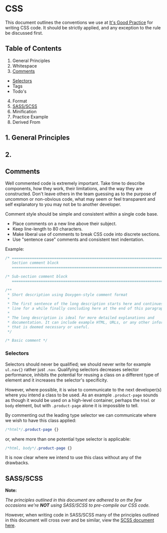 CSS
===

This document outlines the conventions we use at [It's Good Practice](http://www.itsgoodpractice.com) for writing CSS code. It should be strictly applied, and any exception to the rule be discussed first.

## Table of Contents

1. General Principles
2. Whitespace
3. [Comments](#comments)
  * [Selectors](#selectors)
  * Tags
  * Todo's
4. Format
5. [SASS/SCSS](#sass-scss)
6. Minification
7. Practice Example
8. Derived From

## 1. General Principles

## 2.

<a name="comments"></a>
## Comments

Well commented code is extremely important. Take time to describe components, how they work, their limitations, and the way they are constructed. Don't leave others in the team guessing as to the purpose of uncommon or non-obvious code, what may seem or feel transparent and self explanatory to you may not be to another developer.

Comment style should be simple and consistent within a single code base.

* Place comments on a new line above their subject.
* Keep line-length to 80 characters.
* Make liberal use of comments to break CSS code into discrete sections.
* Use "sentence case" comments and consistent text indentation.

Example:

```css
/* =======================================================================
   Section comment block
   ======================================================================= */

/* Sub-section comment block
   ======================================================================= */

/**
 * Short description using Doxygen-style comment format
 *
 * The first sentence of the long description starts here and continues on this
 * line for a while finally concluding here at the end of this paragraph.
 *
 * The long description is ideal for more detailed explanations and
 * documentation. It can include example HTML, URLs, or any other information
 * that is deemed necessary or useful.
 */

/* Basic comment */
```

<a name="selectors"></a>
### Selectors

Selectors should never be qualified; we should never write for example `ul.nav{}` rather just `.nav`. Qualifying selectors decreases selector performance, inhibits the potential for reusing a class on a different type of element and it increases the selector's specificity.

However, where possible, it is wise to communicate to the next developer(s) where you intend a class to be used. As an example `.product-page` sounds as though it would be used on a high-level container, perhaps the `html` or `body` element, but with `.product-page` alone it is impossible to tell.

By commenting out the leading type selector we can communicate where we wish to have this class applied:

```css
/*html*/.product-page {}
```

or, where more than one potential type selector is applicable:

```css
/*html, body*/.product-page {}
```

It is now clear where we intend to use this class without any of the drawbacks.

<a name="sass-scss"></a>
## SASS/SCSS

**Note:**

_The principles outlined in this document are adhered to on the few occasions we're **NOT** using SASS/SCSS to pre-compile our CSS code._

However, when writing code in SASS/SCSS many of the principles outlined in this document will cross over and be similar, view the [SCSS document here](https://github.com/philipbenton/coding-conventions/blob/master/SCSS.md).